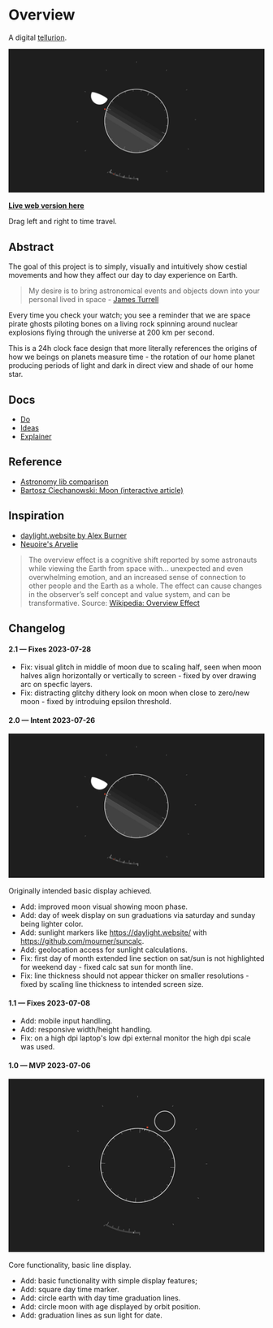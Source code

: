 # Overview

A digital [tellurion](https://en.wikipedia.org/wiki/Tellurion).

<img src='https://raw.githubusercontent.com/kormyen/overview/master/2023-07-26_17-50.jpg'/>

[**Live web version here**](https://overview-kormyen.vercel.app/)

Drag left and right to time travel.

## Abstract

The goal of this project is to simply, visually and intuitively show cestial movements and how they affect our day to day experience on Earth.

> My desire is to bring astronomical events and objects down into your personal lived in space - [James Turrell](https://www.youtube.com/watch?v=g0g6JFYRKxQ)

Every time you check your watch; you see a reminder that we are space pirate ghosts piloting bones on a living rock spinning around nuclear explosions flying through the universe at 200 km per second.

This is a 24h clock face design that more literally references the origins of how we beings on planets measure time - the rotation of our home planet producing periods of light and dark in direct view and shade of our home star.

## Docs

- [Do](DO.md)
- [Ideas](IDEAS.md)
- [Explainer](EXPLAINER.md)

## Reference

- [Astronomy lib comparison](https://tealdulcet.com/weather/)
- [Bartosz Ciechanowski: Moon (interactive article)](https://ciechanow.ski/moon/)

## Inspiration

- [daylight.website by Alex Burner](https://daylight.website/)
- [Neuoire's Arvelie](https://wiki.xxiivv.com/site/time.html)

> The overview effect is a cognitive shift reported by some astronauts while viewing the Earth from space with... unexpected and even overwhelming emotion, and an increased sense of connection to other people and the Earth as a whole. The effect can cause changes in the observer’s self concept and value system, and can be transformative.
> Source: [Wikipedia: Overview Effect](https://en.wikipedia.org/wiki/Overview_effect)

## Changelog

#### 2.1 &mdash; Fixes 2023-07-28

- Fix: visual glitch in middle of moon due to scaling half, seen when moon halves align horizontally or vertically to screen - fixed by over drawing arc on specfic layers.
- Fix: distracting glitchy dithery look on moon when close to zero/new moon - fixed by introduing epsilon threshold.

#### 2.0 &mdash; Intent 2023-07-26

<img src='https://raw.githubusercontent.com/kormyen/overview/master/2023-07-26_17-50.jpg'/>

Originally intended basic display achieved.

- Add: improved moon visual showing moon phase.
- Add: day of week display on sun graduations via saturday and sunday being lighter color.
- Add: sunlight markers like https://daylight.website/ with https://github.com/mourner/suncalc.
- Add: geolocation access for sunlight calculations.
- Fix: first day of month extended line section on sat/sun is not highlighted for weekend day - fixed calc sat sun for month line.
- Fix: line thickness should not appear thicker on smaller resolutions - fixed by scaling line thickness to intended screen size.

#### 1.1 &mdash; Fixes 2023-07-08

- Add: mobile input handling.
- Add: responsive width/height handling.
- Fix: on a high dpi laptop's low dpi external monitor the high dpi scale was used.

#### 1.0 &mdash; MVP 2023-07-06 

<img src='https://raw.githubusercontent.com/kormyen/overview/master/2023-07-06_00-42.jpg'/>

Core functionality, basic line display.

- Add: basic functionality with simple display features;
- Add: square day time marker.
- Add: circle earth with day time graduation lines.
- Add: circle moon with age displayed by orbit position.
- Add: graduation lines as sun light for date.
